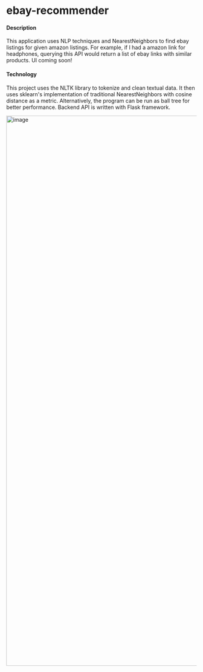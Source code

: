 # ebay-recommender

#### Description
This application uses NLP techniques and NearestNeighbors to find ebay listings for given amazon listings. For example, if I had a amazon link for headphones, querying this API would return a list of ebay links with similar products. UI coming soon!

#### Technology
This project uses the NLTK library to tokenize and clean textual data. It then uses sklearn's implementation of traditional NearestNeighbors with cosine distance as a metric. Alternatively, the program can be run as ball tree for better performance. Backend API is written with Flask framework.

<img width="1454" alt="image" src="https://github.com/gautamvenkatesh/ebay-recommender/assets/48636589/c568260f-5024-4132-b3cf-a9213a2a4a49">
